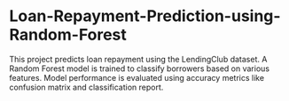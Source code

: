 # Loan-Repayment-Prediction-using-Random-Forest
This project predicts loan repayment using the LendingClub dataset. A Random Forest model is trained to classify borrowers based on various features. Model performance is evaluated using accuracy metrics like confusion matrix and classification report.
